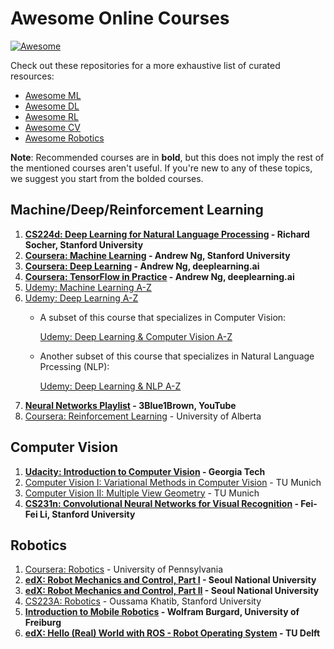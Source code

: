 # Awesome Online Courses
[![Awesome](https://cdn.rawgit.com/sindresorhus/awesome/d7305f38d29fed78fa85652e3a63e154dd8e8829/media/badge.svg)](https://github.com/sindresorhus/awesome)

Check out these repositories for a more exhaustive list of curated resources:
* [Awesome ML](https://github.com/josephmisiti/awesome-machine-learning)
* [Awesome DL](https://github.com/ChristosChristofidis/awesome-deep-learning)
* [Awesome RL](https://github.com/aikorea/awesome-rl)
* [Awesome CV](https://github.com/jbhuang0604/awesome-computer-vision)
* [Awesome Robotics](https://github.com/jbhuang0604/awesome-computer-vision)

**Note**: Recommended courses are in **bold**, but this does not imply the rest of the mentioned courses aren't useful. If you're new to any of these topics, we suggest you start from the bolded courses.  

## Machine/Deep/Reinforcement Learning
1. **[CS224d: Deep Learning for Natural Language Processing](https://cs224d.stanford.edu/) - Richard Socher, Stanford University**
2. **[Coursera: Machine Learning](https://www.coursera.org/learn/machine-learning) - Andrew Ng, Stanford University**
3. **[Coursera: Deep Learning](https://www.coursera.org/specializations/deep-learning) - Andrew Ng, deeplearning.ai**
4. **[Coursera: TensorFlow in Practice](https://www.coursera.org/specializations/tensorflow-in-practice) - Andrew Ng, deeplearning.ai**
5. [Udemy: Machine Learning A-Z](https://www.udemy.com/course/machinelearning/)
6. [Udemy: Deep Learning A-Z](https://www.udemy.com/course/deeplearning/)
    * A subset of this course that specializes in Computer Vision:

      [Udemy: Deep Learning & Computer Vision A-Z](https://www.udemy.com/course/computer-vision-a-z/)
    * Another subset of this course that specializes in Natural Language Prcessing (NLP):

      [Udemy: Deep Learning & NLP A-Z](https://www.udemy.com/course/computer-vision-a-z/)
7. **[Neural Networks Playlist](https://www.youtube.com/playlist?list=PLZHQObOWTQDNU6R1_67000Dx_ZCJB-3pi) - 3Blue1Brown, YouTube**
8. [Coursera: Reinforcement Learning](https://www.coursera.org/specializations/reinforcement-learning) - University of Alberta

## Computer Vision
1. **[Udacity: Introduction to Computer Vision](https://www.udacity.com/course/introduction-to-computer-vision--ud810) - Georgia Tech**
2. [Computer Vision I: Variational Methods in Computer Vision](https://vision.in.tum.de/teaching/ws2011/vmcv2011) - TU Munich
3. [Computer Vision II: Multiple View Geometry](https://vision.in.tum.de/teaching/ws2011/vmcv2011) - TU Munich
4. **[CS231n: Convolutional Neural Networks for Visual Recognition](http://cs231n.stanford.edu/) - Fei-Fei Li, Stanford University**

## Robotics
1. [Coursera: Robotics](https://www.coursera.org/specializations/robotics) - University of Pennsylvania
2. **[edX: Robot Mechanics and Control, Part I](https://www.edx.org/course/robot-mechanics-and-control-part-i) - Seoul National University**
3. **[edX: Robot Mechanics and Control, Part II](https://www.edx.org/course/robot-mechanics-and-control-part-ii) - Seoul National University**
4. [CS223A: Robotics](https://see.stanford.edu/Course/CS223A) - Oussama Khatib, Stanford University
5. **[Introduction to Mobile Robotics](http://ais.informatik.uni-freiburg.de/teaching/ss16/robotics/index_en.php) - Wolfram Burgard, University of Freiburg**
6. **[edX: Hello (Real) World with ROS - Robot Operating System](https://courses.edx.org/courses/course-v1:DelftX+ROS1x+3T2018/course/) - TU Delft**
